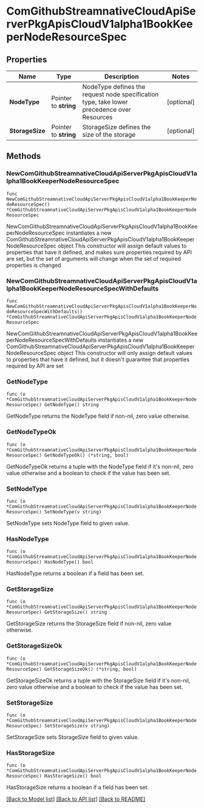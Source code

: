 # ComGithubStreamnativeCloudApiServerPkgApisCloudV1alpha1BookKeeperNodeResourceSpec

## Properties

Name | Type | Description | Notes
------------ | ------------- | ------------- | -------------
**NodeType** | Pointer to **string** | NodeType defines the request node specification type, take lower precedence over Resources | [optional] 
**StorageSize** | Pointer to **string** | StorageSize defines the size of the storage | [optional] 

## Methods

### NewComGithubStreamnativeCloudApiServerPkgApisCloudV1alpha1BookKeeperNodeResourceSpec

`func NewComGithubStreamnativeCloudApiServerPkgApisCloudV1alpha1BookKeeperNodeResourceSpec() *ComGithubStreamnativeCloudApiServerPkgApisCloudV1alpha1BookKeeperNodeResourceSpec`

NewComGithubStreamnativeCloudApiServerPkgApisCloudV1alpha1BookKeeperNodeResourceSpec instantiates a new ComGithubStreamnativeCloudApiServerPkgApisCloudV1alpha1BookKeeperNodeResourceSpec object
This constructor will assign default values to properties that have it defined,
and makes sure properties required by API are set, but the set of arguments
will change when the set of required properties is changed

### NewComGithubStreamnativeCloudApiServerPkgApisCloudV1alpha1BookKeeperNodeResourceSpecWithDefaults

`func NewComGithubStreamnativeCloudApiServerPkgApisCloudV1alpha1BookKeeperNodeResourceSpecWithDefaults() *ComGithubStreamnativeCloudApiServerPkgApisCloudV1alpha1BookKeeperNodeResourceSpec`

NewComGithubStreamnativeCloudApiServerPkgApisCloudV1alpha1BookKeeperNodeResourceSpecWithDefaults instantiates a new ComGithubStreamnativeCloudApiServerPkgApisCloudV1alpha1BookKeeperNodeResourceSpec object
This constructor will only assign default values to properties that have it defined,
but it doesn't guarantee that properties required by API are set

### GetNodeType

`func (o *ComGithubStreamnativeCloudApiServerPkgApisCloudV1alpha1BookKeeperNodeResourceSpec) GetNodeType() string`

GetNodeType returns the NodeType field if non-nil, zero value otherwise.

### GetNodeTypeOk

`func (o *ComGithubStreamnativeCloudApiServerPkgApisCloudV1alpha1BookKeeperNodeResourceSpec) GetNodeTypeOk() (*string, bool)`

GetNodeTypeOk returns a tuple with the NodeType field if it's non-nil, zero value otherwise
and a boolean to check if the value has been set.

### SetNodeType

`func (o *ComGithubStreamnativeCloudApiServerPkgApisCloudV1alpha1BookKeeperNodeResourceSpec) SetNodeType(v string)`

SetNodeType sets NodeType field to given value.

### HasNodeType

`func (o *ComGithubStreamnativeCloudApiServerPkgApisCloudV1alpha1BookKeeperNodeResourceSpec) HasNodeType() bool`

HasNodeType returns a boolean if a field has been set.

### GetStorageSize

`func (o *ComGithubStreamnativeCloudApiServerPkgApisCloudV1alpha1BookKeeperNodeResourceSpec) GetStorageSize() string`

GetStorageSize returns the StorageSize field if non-nil, zero value otherwise.

### GetStorageSizeOk

`func (o *ComGithubStreamnativeCloudApiServerPkgApisCloudV1alpha1BookKeeperNodeResourceSpec) GetStorageSizeOk() (*string, bool)`

GetStorageSizeOk returns a tuple with the StorageSize field if it's non-nil, zero value otherwise
and a boolean to check if the value has been set.

### SetStorageSize

`func (o *ComGithubStreamnativeCloudApiServerPkgApisCloudV1alpha1BookKeeperNodeResourceSpec) SetStorageSize(v string)`

SetStorageSize sets StorageSize field to given value.

### HasStorageSize

`func (o *ComGithubStreamnativeCloudApiServerPkgApisCloudV1alpha1BookKeeperNodeResourceSpec) HasStorageSize() bool`

HasStorageSize returns a boolean if a field has been set.


[[Back to Model list]](../README.md#documentation-for-models) [[Back to API list]](../README.md#documentation-for-api-endpoints) [[Back to README]](../README.md)


